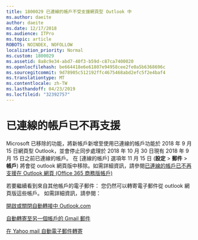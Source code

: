 ```yaml
---
title: 1800029 已連線的帳戶不受支援網頁型 Outlook 中
ms.author: daeite
author: daeite
ms.date: 12/17/2018
ms.audience: ITPro
ms.topic: article
ROBOTS: NOINDEX, NOFOLLOW
localization_priority: Normal
ms.custom: 1800029
ms.assetid: 8a8c9e34-abd7-40f3-b59d-c87ca7400020
ms.openlocfilehash: be664418e6e61807e94958cee2fe0a5b6368696c
ms.sourcegitcommit: 9d78905c512192ffc4675468abd2efc5f2e4baf4
ms.translationtype: MT
ms.contentlocale: zh-TW
ms.lasthandoff: 04/23/2019
ms.locfileid: "32392757"
---
```

# <a name="connected-accounts-are-no-longer-supported"></a>已連線的帳戶已不再支援

Microsoft 已移除的功能，將新帳戶新增至使用已連線的帳戶功能於 2018 年 9 月 15 日網頁型 Outlook，並會停止同步處理於 2018 年 10 月 30 日現有 2018 年 9 月 15 日之前已連線的帳戶。 在 [連線的帳戶] 選項年 11 月 15 日 (**設定** \> **郵件** \> **帳戶**) 將會從 outlook 網頁版中移除。如需詳細資訊，請參閱[已連線的帳戶已不再支援在 Outlook 網頁 (Office 365 商務版帳戶)](https://support.office.com/article/Connected-accounts-is-no-longer-supported-in-Outlook-on-the-web-Office-365-for-business-accounts-5cc526bf-e928-4a99-8b9f-5e089df7d887)
  
若要繼續看到來自其他帳戶的電子郵件： 您仍然可以轉寄電子郵件從 outlook 網頁版這些帳戶。 如需詳細資訊，請參閱：
  
[開啟或關閉自動轉接中 Outlook.com](https://go.microsoft.com/fwlink/?linkid=2038346)
  
[自動轉寄至另一個帳戶的 Gmail 郵件](https://support.google.com/mail/answer/10957?hl=en)
  
[在 Yahoo mail 自動電子郵件轉寄](https://help.yahoo.com/kb/SLN22028.mdl?guccounter=1)
  

